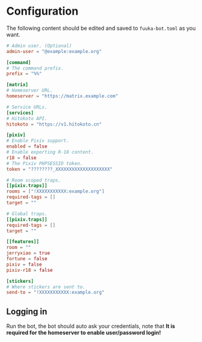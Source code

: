 # Configuration

The following content should be edited and saved to `fuuka-bot.toml` as you want.

```toml
# Admin user. (Optional)
admin-user = "@example:example.org"

[command]
# The command prefix.
prefix = "%%"

[matrix]
# Homeserver URL.
homeserver = "https://matrix.example.com"

# Service URLs.
[services]
# Hitokoto API.
hitokoto = "https://v1.hitokoto.cn"

[pixiv]
# Enable Pixiv support.
enabled = false
# Enable exporting R-18 content.
r18 = false
# The Pixiv PHPSESSID token.
token = "????????_XXXXXXXXXXXXXXXXXXXX"

# Room scoped traps.
[[pixiv.traps]]
rooms = ["!XXXXXXXXXXX:example.org"]
required-tags = []
target = ""

# Global traps.
[[pixiv.traps]]
required-tags = []
target = ""

[[features]]
room = ""
jerryxiao = true
fortune = false
pixiv = false
pixiv-r18 = false

[stickers]
# Where stickers are sent to.
send-to = "!XXXXXXXXXXX:example.org"

```

## Logging in

Run the bot, the bot should auto ask your credentials, note that **It is required for the homeserver to enable user/password login!**
